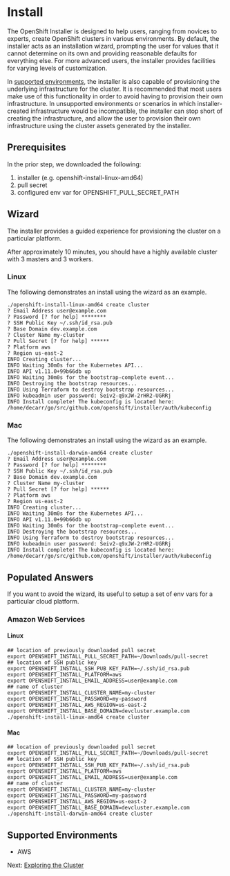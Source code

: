 # Install

The OpenShift Installer is designed to help users, ranging from novices to
experts, create OpenShift clusters in various environments. By default, the
installer acts as an installation wizard, prompting the user for values that it
cannot determine on its own and providing reasonable defaults for everything
else. For more advanced users, the installer provides facilities for varying
levels of customization.

In [supported environments](#supported-environments), the installer is also
capable of provisioning the underlying infrastructure for the cluster. It is
recommended that most users make use of this functionality in order to avoid
having to provision their own infrastructure. In unsupported environments or
scenarios in which installer-created infrastructure would be incompatible, the
installer can stop short of creating the infrastructure, and allow the user to
provision their own infrastructure using the cluster assets generated by the
installer.

## Prerequisites

In the prior step, we downloaded the following:

1. installer (e.g. openshift-install-linux-amd64)
1. pull secret
1. configured env var for OPENSHIFT_PULL_SECRET_PATH

## Wizard

The installer provides a guided experience for provisioning the cluster on a
particular platform.  

After approximately 10 minutes, you should have a highly available cluster with
3 masters and 3 workers.

### Linux

The following demonstrates an install using the wizard as an example.

```
./openshift-install-linux-amd64 create cluster
? Email Address user@example.com
? Password [? for help] ********
? SSH Public Key ~/.ssh/id_rsa.pub
? Base Domain dev.example.com
? Cluster Name my-cluster
? Pull Secret [? for help] ******
? Platform aws
? Region us-east-2
INFO Creating cluster...                          
INFO Waiting 30m0s for the Kubernetes API...      
INFO API v1.11.0+99b66db up                       
INFO Waiting 30m0s for the bootstrap-complete event... 
INFO Destroying the bootstrap resources...        
INFO Using Terraform to destroy bootstrap resources... 
INFO kubeadmin user password: Seiv2-q9xJW-2rHR2-UGRRj 
INFO Install complete! The kubeconfig is located here: /home/decarr/go/src/github.com/openshift/installer/auth/kubeconfig 
```

### Mac

The following demonstrates an install using the wizard as an example.

```
./openshift-install-darwin-amd64 create cluster
? Email Address user@example.com
? Password [? for help] ********
? SSH Public Key ~/.ssh/id_rsa.pub
? Base Domain dev.example.com
? Cluster Name my-cluster
? Pull Secret [? for help] ******
? Platform aws
? Region us-east-2
INFO Creating cluster...                          
INFO Waiting 30m0s for the Kubernetes API...      
INFO API v1.11.0+99b66db up                       
INFO Waiting 30m0s for the bootstrap-complete event... 
INFO Destroying the bootstrap resources...        
INFO Using Terraform to destroy bootstrap resources... 
INFO kubeadmin user password: Seiv2-q9xJW-2rHR2-UGRRj 
INFO Install complete! The kubeconfig is located here: /home/decarr/go/src/github.com/openshift/installer/auth/kubeconfig
```

## Populated Answers

If you want to avoid the wizard, its useful to setup a set of env vars for a
particular cloud platform.

### Amazon Web Services

#### Linux

```
## location of previously downloaded pull secret
export OPENSHIFT_INSTALL_PULL_SECRET_PATH=~/Downloads/pull-secret
## location of SSH public key
export OPENSHIFT_INSTALL_SSH_PUB_KEY_PATH=~/.ssh/id_rsa.pub
export OPENSHIFT_INSTALL_PLATFORM=aws
export OPENSHIFT_INSTALL_EMAIL_ADDRESS=user@example.com
## name of cluster
export OPENSHIFT_INSTALL_CLUSTER_NAME=my-cluster
export OPENSHIFT_INSTALL_PASSWORD=my-password
export OPENSHIFT_INSTALL_AWS_REGION=us-east-2
export OPENSHIFT_INSTALL_BASE_DOMAIN=devcluster.example.com
./openshift-install-linux-amd64 create cluster
```

#### Mac

```
## location of previously downloaded pull secret
export OPENSHIFT_INSTALL_PULL_SECRET_PATH=~/Downloads/pull-secret
## location of SSH public key
export OPENSHIFT_INSTALL_SSH_PUB_KEY_PATH=~/.ssh/id_rsa.pub
export OPENSHIFT_INSTALL_PLATFORM=aws
export OPENSHIFT_INSTALL_EMAIL_ADDRESS=user@example.com
## name of cluster
export OPENSHIFT_INSTALL_CLUSTER_NAME=my-cluster
export OPENSHIFT_INSTALL_PASSWORD=my-password
export OPENSHIFT_INSTALL_AWS_REGION=us-east-2
export OPENSHIFT_INSTALL_BASE_DOMAIN=devcluster.example.com
./openshift-install-darwin-amd64 create cluster
```

## Supported Environments

- AWS

Next: [Exploring the Cluster](03-explore.md)
